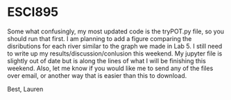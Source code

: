 # ESCI895
Some what confusingly, my most updated code is the tryPOT.py file, so you should run that first.
I am planning to add a figure comparing the disributions for each river similar to the graph we made in Lab 5.
I still need to write up my results/discussion/conlusion this weekend.
My jupyter file is slightly out of date but is along the lines of what I will be finishing this weekend.
Also, let me know if you would like me to send any of the files over email, or another way that is easier than this to download.

Best,
Lauren
